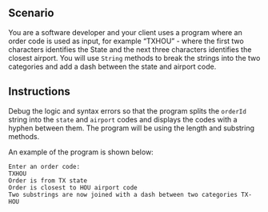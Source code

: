 ## Scenario

You are a software developer and your client uses a program where an order code is used as input, for example “TXHOU” - where the first two characters identifies the State and the next three characters identifies the closest airport. You will use `String` methods to break the strings into the two categories and add a dash between the state and airport code.

## Instructions

Debug the logic and syntax errors so that the program splits the `orderId` string into the `state` and `airport` codes and displays the codes with a hyphen between them. The program will be using the length and substring methods.

An example of the program is shown below:

```
Enter an order code:
TXHOU
Order is from TX state
Order is closest to HOU airport code
Two substrings are now joined with a dash between two categories TX-HOU
```
